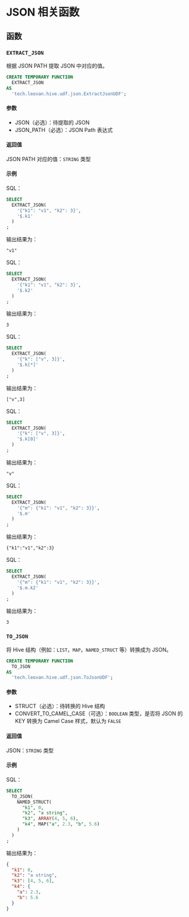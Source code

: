 # JSON 相关函数

## 函数

### `EXTRACT_JSON`

根据 JSON PATH 提取 JSON 中对应的值。

```sql
CREATE TEMPORARY FUNCTION
  EXTRACT_JSON
AS
  'tech.leovan.hive.udf.json.ExtractJsonUDF';
```

#### 参数
- JSON（必选）：待提取的 JSON
- JSON_PATH（必选）：JSON Path 表达式

#### 返回值

JSON PATH 对应的值：`STRING` 类型

#### 示例

SQL：

```sql
SELECT
  EXTRACT_JSON(
    '{"k1": "v1", "k2": 3}',
    '$.k1'
  )
;
```

输出结果为：

```
"v1"
```

SQL：

```sql
SELECT
  EXTRACT_JSON(
    '{"k1": "v1", "k2": 3}',
    '$.k2'
  )
;
```

输出结果为：

```
3
```

SQL：

```sql
SELECT
  EXTRACT_JSON(
    '{"k": ["v", 3]}',
    '$.k[*]'
  )
;
```

输出结果为：

```
["v",3]
```

SQL：

```sql
SELECT
  EXTRACT_JSON(
    '{"k": ["v", 3]}',
    '$.k[0]'
  )
;
```

输出结果为：

```
"v"
```

SQL：

```sql
SELECT
  EXTRACT_JSON(
    '{"m": {"k1": "v1", "k2": 3}}',
    '$.m'
  )
;
```

输出结果为：

```
{"k1":"v1","k2":3}
```

SQL：

```sql
SELECT
  EXTRACT_JSON(
    '{"m": {"k1": "v1", "k2": 3}}',
    '$.m.k2'
  )
;
```

输出结果为：

```
3
```

### `TO_JSON`

将 Hive 结构（例如：`LIST`，`MAP`，`NAMED_STRUCT` 等）转换成为 JSON。

```sql
CREATE TEMPORARY FUNCTION
  TO_JSON
AS
  'tech.leovan.hive.udf.json.ToJsonUDF';
```

#### 参数

- STRUCT（必选）：待转换的 Hive 结构
- CONVERT_TO_CAMEL_CASE（可选）：`BOOLEAN` 类型，是否将 JSON 的 KEY 转换为 Camel Case 样式，默认为 `FALSE`

#### 返回值

JSON：`STRING` 类型

#### 示例

SQL：

```sql
SELECT
  TO_JSON(
    NAMED_STRUCT(
      "k1", 0,
      "k2", "a string",
      "k3", ARRAY(4, 5, 6),
      "k4", MAP("a", 2.3, "b", 5.6)
    )
  )
;
```

输出结果为：

```json
{
  "k1": 0,
  "k2": "a string",
  "k3": [4, 5, 6],
  "k4": {
    "a": 2.3,
    "b": 5.6
  }
}
```
